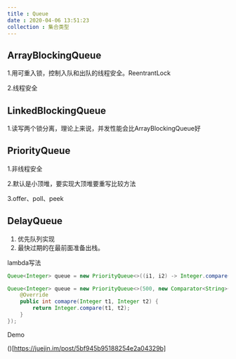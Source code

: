 ```yaml
---
title : Queue
date : 2020-04-06 13:51:23
collection : 集合类型
---
```


## ArrayBlockingQueue

1.用可重入锁，控制入队和出队的线程安全。ReentrantLock

2.线程安全

## LinkedBlockingQueue

1.读写两个锁分离，理论上来说，并发性能会比ArrayBlockingQueue好

## PriorityQueue

1.非线程安全

2.默认是小顶堆，要实现大顶堆要重写比较方法

3.offer、poll、peek

## DelayQueue

1. 优先队列实现
2. 最快过期的在最前面准备出栈。

lambda写法 

```java
Queue<Integer> queue = new PriorityQueue<>((i1, i2) -> Integer.compare(i2, i1));

Queue<Integer> queue = new PriorityQueue<>(500, new Comparator<String>(){
    @Override
    public int comapre(Integer t1, Integer t2) {
        return Integer.compare(t1, t2);
    }
});
```

Demo

()[https://juejin.im/post/5bf945b95188254e2a04329b]